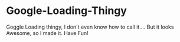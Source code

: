 Google-Loading-Thingy
=====================

  Goggle Loading thingy, I don't even know how to call it.... But it looks Awesome, so I made it.  Have Fun!
